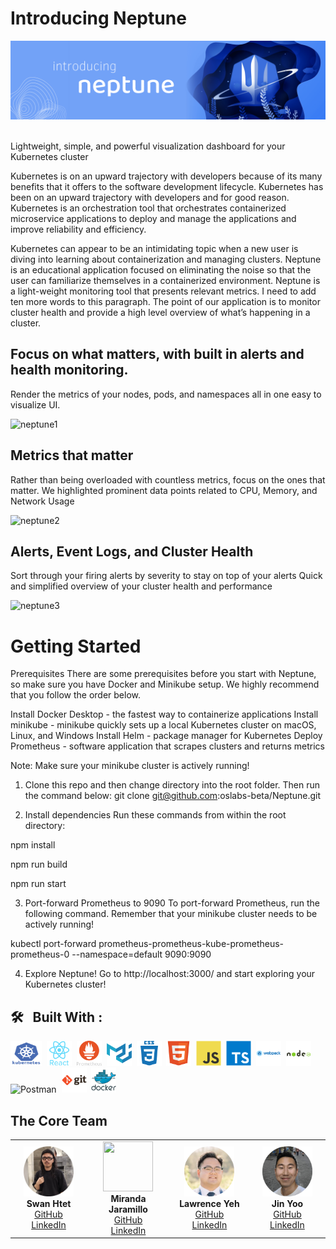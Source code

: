 # Introducing Neptune
<p>
<img src="https://github.com/MirandaJaramillo/githubImages/blob/main/images/centered_neptune.png" title="neptune" alt="neptune" />&nbsp;
<p>

Lightweight, simple, and powerful visualization dashboard for your Kubernetes cluster

Kubernetes is on an upward trajectory with developers because of its many benefits that it offers to the software development lifecycle.
Kubernetes has been on an upward trajectory with developers and for good reason.
Kubernetes is an orchestration tool that orchestrates containerized microservice applications to deploy and manage the applications and improve reliability and efficiency. 

Kubernetes can appear to be an intimidating topic when a new user is diving into learning about containerization and managing clusters. Neptune is an educational application focused on eliminating the noise so that the user can familiarize themselves in a containerized environment. Neptune is a light-weight monitoring tool that presents relevant metrics. I need to add ten more words to this paragraph. The point of our application is to monitor cluster health and provide a high level overview of what’s happening in a cluster.

## Focus on what matters, with built in alerts and health monitoring.

Render the metrics of your nodes, pods, and namespaces all in one easy to visualize UI.

![neptune1](https://user-images.githubusercontent.com/96557317/180123940-4a9f50bc-a63e-45fd-904a-d3b346686138.gif)

## Metrics that matter

Rather than being overloaded with countless metrics, focus on the ones that matter. We highlighted prominent data points related to CPU, Memory, and Network Usage

![neptune2](https://user-images.githubusercontent.com/96557317/180123960-78356a62-17bd-495b-bac9-179a34449796.gif)

## Alerts, Event Logs, and Cluster Health

Sort through your firing alerts by severity to stay on top of your alerts
Quick and simplified overview of your cluster health and performance

![neptune3](https://user-images.githubusercontent.com/96557317/180123967-93d53f8c-aed1-4e67-8d96-963554b87f63.gif)

# Getting Started

Prerequisites
There are some prerequisites before you start with Neptune, so make sure you have Docker and Minikube setup. We highly recommend that you follow the order below.

Install Docker Desktop - the fastest way to containerize applications
Install minikube - minikube quickly sets up a local Kubernetes cluster on macOS, Linux, and Windows
Install Helm - package manager for Kubernetes
Deploy Prometheus - software application that scrapes clusters and returns metrics

Note: Make sure your minikube cluster is actively running!

1. Clone this repo and then change directory into the root folder. Then run the command below:
   git clone git@github.com:oslabs-beta/Neptune.git

2. Install dependencies
   Run these commands from within the root directory:

npm install

npm run build

npm run start

3. Port-forward Prometheus to 9090
   To port-forward Prometheus, run the following command. Remember that your minikube cluster needs to be actively running!

kubectl port-forward prometheus-prometheus-kube-prometheus-prometheus-0 --namespace=default 9090:9090

4. Explore Neptune!
   Go to http://localhost:3000/ and start exploring your Kubernetes cluster!

## 🛠 &nbsp; Built With :

<p>
<img src="https://github.com/devicons/devicon/blob/master/icons/kubernetes/kubernetes-plain-wordmark.svg" title="Kubernetes" alt="Kubernetes" width="50" height="40"/>&nbsp;
<img src="https://github.com/devicons/devicon/blob/master/icons/react/react-original-wordmark.svg" title="React" alt="React" width="40" height="40"/>&nbsp;
<img src="https://github.com/devicons/devicon/blob/master/icons/prometheus/prometheus-original-wordmark.svg" title="Prometheus" alt="Prometheus" width="40" height="40"/>&nbsp;
<img src="https://github.com/devicons/devicon/blob/master/icons/materialui/materialui-original.svg" title="Material UI" alt="Material UI" width="40" height="40"/>&nbsp;
<img src="https://github.com/devicons/devicon/blob/master/icons/css3/css3-plain-wordmark.svg"  title="CSS3" alt="CSS" width="40" height="40"/>&nbsp;
<img src="https://github.com/devicons/devicon/blob/master/icons/html5/html5-original.svg" title="HTML5" alt="HTML" width="40" height="40"/>&nbsp;
<img src="https://github.com/devicons/devicon/blob/master/icons/javascript/javascript-original.svg" title="JavaScript" alt="JavaScript" width="40" height="40"/>&nbsp;
<img src="https://github.com/devicons/devicon/blob/master/icons/typescript/typescript-original.svg" title="Typescript" **alt="Typescript" width="40" height="40"/>&nbsp;
<img src="https://github.com/devicons/devicon/blob/master/icons/webpack/webpack-original-wordmark.svg" title="Webpack"  alt="Webpack" width="40" height="40"/>&nbsp;
<img src="https://github.com/devicons/devicon/blob/master/icons/nodejs/nodejs-original-wordmark.svg" title="NodeJS" alt="NodeJS" width="40" height="40"/>&nbsp;
<img src="https://www.vectorlogo.zone/logos/getpostman/getpostman-icon.svg" title="Postman"  alt="Postman" width="40" height="40"/>&nbsp;
<img src="https://github.com/devicons/devicon/blob/master/icons/git/git-original-wordmark.svg" title="Git" **alt="Git" width="40" height="40"/>&nbsp;
<img src="https://github.com/devicons/devicon/blob/master/icons/docker/docker-original-wordmark.svg" title="Docker" **alt="Git" width="40" height="40"/>&nbsp;

</p>




## The Core Team
<table align="center"><tbody><tr>
  <td align="center" width="150">
    <img src="https://github.com/MirandaJaramillo/githubImages/blob/main/images/SwanHtet.png" style="height: 5rem; width: 5rem;" />
    <br/>
    <strong>Swan Htet</strong>
    <br/>
    <a href="https://github.com/swanhtethtetswan">GitHub</a>
    <br/>
    <a href="https://www.linkedin.com/in/swan-htet-htet-swan/">LinkedIn</a>
  </td>
  <td align="center" width="150">
    <img src="https://github.com/MirandaJaramillo/githubImages/blob/main/images/Miranda-Headshot2022%20circle.png" style="height: 5rem; width: 5rem;" />
    <br/>
    <strong>Miranda Jaramillo</strong>
    <br/>
    <a href="https://github.com/mirandajaramillo">GitHub</a>
    <br/>
    <a href="https://www.linkedin.com/in/miranda-jaramillo/">LinkedIn</a>
  </td>
  <td align="center" width="150">
    <img src="https://github.com/MirandaJaramillo/githubImages/blob/main/images/LawrenceYeh.png" style="height: 5rem; width: 5rem;" />
    <br/>
    <strong>Lawrence Yeh</strong>
    <br/>
    <a href="https://github.com/lawyeh">GitHub</a>
    <br/>
    <a href="https://www.linkedin.com/in/lawyeh/">LinkedIn</a>
  </td>
  <td align="center" width="150">
    <img src="https://github.com/MirandaJaramillo/githubImages/blob/main/images/JinYoo.png" style="height: 5rem; width: 5rem;" />
    <br/>
    <strong>Jin Yoo</strong>
    <br/>
    <a href="https://github.com/iyoojin">GitHub</a>
    <br/>
    <a href="https://www.linkedin.com/in/iyoojin/">LinkedIn</a>
  </td>
</tr></tbody></table>
